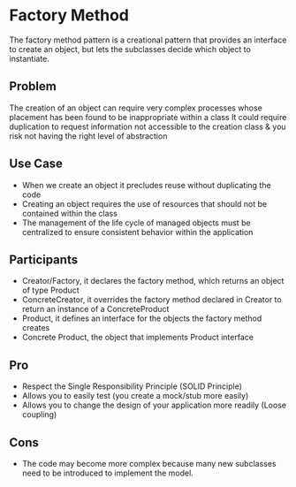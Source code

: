 # Factory Method

The factory method pattern is a creational pattern that provides an interface to create an object, but lets the subclasses decide which object to instantiate.

## Problem

The creation of an object can require very complex processes whose placement has been found to be inappropriate within a class
It could require duplication to request information not accessible to the creation class & you risk not having the right level of abstraction

## Use Case

- When we create an object it precludes reuse without duplicating the code
- Creating an object requires the use of resources that should not be contained within the class
- The management of the life cycle of managed objects must be centralized to ensure consistent behavior within the application

## Participants

- Creator/Factory, it declares the factory method, which returns an object of type Product
- ConcreteCreator, it overrides the factory method declared in Creator to return an instance of a ConcreteProduct
- Product, it defines an interface for the objects the factory method creates
- Concrete Product, the object that implements Product interface

## Pro

- Respect the Single Responsibility Principle (SOLID Principle)
- Allows you to easily test (you create a mock/stub more easily)
- Allows you to change the design of your application more readily (Loose coupling)

## Cons

- The code may become more complex because many new subclasses need to be introduced to implement the model.
